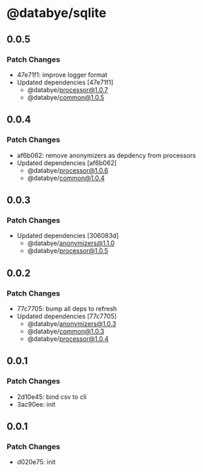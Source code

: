 # @databye/sqlite

## 0.0.5

### Patch Changes

- 47e71f1: improve logger format
- Updated dependencies [47e71f1]
  - @databye/processor@1.0.7
  - @databye/common@1.0.5

## 0.0.4

### Patch Changes

- af6b062: remove anonymizers as depdency from processors
- Updated dependencies [af6b062]
  - @databye/processor@1.0.6
  - @databye/common@1.0.4

## 0.0.3

### Patch Changes

- Updated dependencies [306083d]
  - @databye/anonymizers@1.1.0
  - @databye/processor@1.0.5

## 0.0.2

### Patch Changes

- 77c7705: bump all deps to refresh
- Updated dependencies [77c7705]
  - @databye/anonymizers@1.0.3
  - @databye/common@1.0.3
  - @databye/processor@1.0.4

## 0.0.1

### Patch Changes

- 2d10e45: bind csv to cli
- 3ac90ee: init

## 0.0.1

### Patch Changes

- d020e75: init
